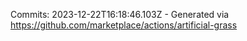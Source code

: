 Commits: 2023-12-22T16:18:46.103Z - Generated via https://github.com/marketplace/actions/artificial-grass
<br>

